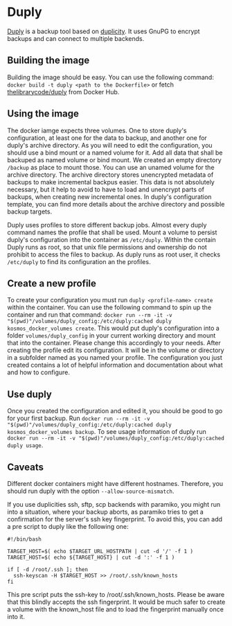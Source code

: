 # Duply

[Duply](https://duply.net/) is a backup tool based on [duplicity](http://duplicity.nongnu.org). It uses GnuPG to encrypt backups and can connect to multiple backends.

## Building the image

Building the image should be easy. You can use the following command: `docker build -t duply <path to the Dockerfile>` or fetch [thelibrarycode/duply](https://hub.docker.com/r/thelibrarycode/duply) from Docker Hub.


## Using the image

The docker iamge expects three volumes. One to store duply's configuration, at least one for the data to backup, and another one for duply's archive directory. As you will need to edit the configuration, you should use a bind mount or a named volume for it. Add all data that shall be backuped as named volume or bind mount. We created an empty directory `/backup` as place to mount those. You can use an unamed volume for the archive directory. The archive directory stores unencrypted metadata of backups to make incremental backpus easier. This data is not absolutely necessary, but it help to avoid to have to load and unencrypt parts of backups, when creating new incremental ones. In duply's configuration template, you can find more details about the archive directory and possible backup targets.

Duply uses profiles to store different backup jobs. Almost every duply command names the profile that shall be used. Mount a volume to persist duply's configuration into the container as `/etc/duply`. Within the contain Duply runs as root, so that unix file permissions and ownership do not prohibit to access the files to backup. As duply runs as root user, it checks `/etc/duply` to find its configuration an the profiles.

## Create a new profile

To create your configuration you must run `duply <profile-name> create` within the container. You can use the following command to spin up the container and run that command: `docker run --rm -it -v "$(pwd)"/volumes/duply_config:/etc/duply:cached duply kosmos_docker_volumes create`. This would put duply's configuration into a folder `volumes/duply_config` in your current working directory and mount that into the container. Please change this accordingly to your needs. After creating the profile edit its configuration. It will be in the volume or directory in a subfolder named as you named your profile. The configuration you just created contains a lot of helpful information and documentation about what and how to configure.

## Use duply

Once you created the configuration and edited it, you should be good to go for your first backup. Run `docker run --rm -it -v "$(pwd)"/volumes/duply_config:/etc/duply:cached duply kosmos_docker_volumes backup`. To see usage information of duply run `docker run --rm -it -v "$(pwd)"/volumes/duply_config:/etc/duply:cached duply usage`.

## Caveats
Different docker containers might have different hostnames. Therefore, you should run duply with the option `--allow-source-mismatch`.

If you use duplicities ssh, sftp, scp backends with paramiko, you might run into a situation, where your backup aborts, as paramiko tries to get a confirmation for the server's ssh key fingerprint. To avoid this, you can add a pre script to duply like the following one:

```
#!/bin/bash

TARGET_HOST=$( echo $TARGET_URL_HOSTPATH | cut -d '/' -f 1 )
TARGET_HOST=$( echo ${TARGET_HOST} | cut -d ':' -f 1 )

if [ -d /root/.ssh ]; then
  ssh-keyscan -H $TARGET_HOST >> /root/.ssh/known_hosts
fi
```

This pre script puts the ssh-key to /root/.ssh/known_hosts. Please be aware that this blindly accepts the ssh fingerprint. It would be much safer to create a volume with the known_host file and to load the fingerprint manually once into it.
